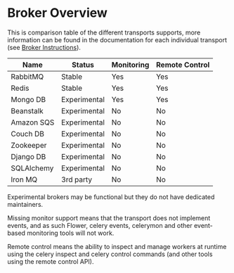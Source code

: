 # Broker Overview

This is comparison table of the different transports supports, more information can be found in the documentation for each individual transport (see [Broker Instructions](http://docs.celeryproject.org/en/latest/getting-started/brokers/index.html#broker-toc)).

| Name | Status | Monitoring | Remote Control |
| --         | --            | --   | --  |
| RabbitMQ   | Stable        | Yes  | Yes |
|Redis       |Stable         | Yes  | Yes |
|Mongo DB    |Experimental   | Yes  | Yes |
|Beanstalk   | Experimental  |  No  | No  |
|Amazon SQS  | Experimental  |  No  | No  |
|Couch DB    | Experimental  |  No  | No  |
|Zookeeper   | Experimental  |  No  | No  |
|Django DB   | Experimental  |  No  | No  |
|SQLAlchemy  | Experimental  |  No  | No  |
|Iron MQ     | 3rd party     |  No  | No  |

Experimental brokers may be functional but they do not have dedicated maintainers.

Missing monitor support means that the transport does not implement events, and as such Flower, celery events, celerymon and other event-based monitoring tools will not work.

Remote control means the ability to inspect and manage workers at runtime using the celery inspect and celery control commands (and other tools using the remote control API).